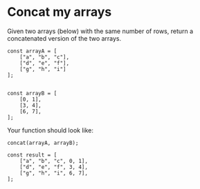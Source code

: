 # Concat my arrays

Given two arrays (below) with the same number of rows, return a concatenated version of the two arrays. 

```
const arrayA = [
    ["a", "b", "c"],
    ["d", "e", "f"],
    ["g", "h", "i"]
];


const arrayB = [
    [0, 1],
    [3, 4],
    [6, 7],
];
```

Your function should look like:

```
concat(arrayA, arrayB);

const result = [
    ["a", "b", "c", 0, 1],
    ["d", "e", "f", 3, 4],
    ["g", "h", "i", 6, 7],
];
```